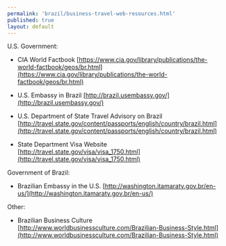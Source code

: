 ```yaml
--- 
permalink: 'brazil/business-travel-web-resources.html' 
published: true 
layout: default
---
```

U.S. Government:

* CIA World Factbook 
[https://www.cia.gov/library/publications/the-world-factbook/geos/br.html](https://www.cia.gov/library/publications/the-world-factbook/geos/br.html)

* U.S. Embassy in Brazil 
[http://brazil.usembassy.gov/](http://brazil.usembassy.gov/)

* U.S. Department of State Travel Advisory on Brazil 
[http://travel.state.gov/content/passports/english/country/brazil.html](http://travel.state.gov/content/passports/english/country/brazil.html) 

* State Department Visa Website 
[http://travel.state.gov/visa/visa_1750.html](http://travel.state.gov/visa/visa_1750.html)

Government of Brazil:

* Brazilian Embassy in the U.S. 
[http://washington.itamaraty.gov.br/en-us/](http://washington.itamaraty.gov.br/en-us/)

Other:

* Brazilian Business Culture 
[http://www.worldbusinessculture.com/Brazilian-Business-Style.html](http://www.worldbusinessculture.com/Brazilian-Business-Style.html)
